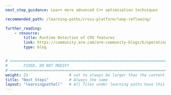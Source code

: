 ```yaml
---
next_step_guidance: Learn more advanced C++ optimisation techniques

recommended_path: /learning-paths/cross-platform/loop-reflowing/

further_reading:
    - resource:
        title: Runtime Detection of CPU features 
        link: https://community.arm.com/arm-community-blogs/b/operating-systems-blog/posts/runtime-detection-of-cpu-features-on-an-armv8-a-cpu
        type: blog


# ================================================================================
#       FIXED, DO NOT MODIFY
# ================================================================================
weight: 21                  # set to always be larger than the content in this path, and one more than 'review'
title: "Next Steps"         # Always the same
layout: "learningpathall"   # All files under learning paths have this same wrapper
---
```

